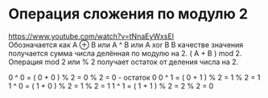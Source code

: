 # Операция сложения по модулю 2  
https://www.youtube.com/watch?v=tNnaEyWxsEI  
Обозначается как A ⊕ B или A ^ B или A xor B
В качестве значения получается сумма числа делённая по модулю на 2. ( A + B ) mod 2.
Операция mod 2 или % 2 получает остаток от деления числа на 2.

0 ^ 0 = ( 0 + 0 ) % 2 = 0 % 2 = 0 - остаток 0
0 ^ 1 = ( 0 + 1 ) % 2 = 1 % 2 = 1
1 ^ 0 = ( 1 + 0 ) % 2 = 1 % 2 = 1
1 ^ 1 = ( 1 + 1 ) % 2 = 2 % 2 = 0
